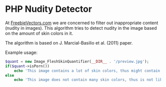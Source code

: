 PHP Nudity Detector
===================

At [FreebieVectors.com](http://www.freebievectors.com/) we are concerned to filter out inappropriate content (nudity in images). This algorithm tries to detect nudity in the image based on the amount of skin colors in it.

The algorithm is based on J. Marcial-Basilio et al. (2011) paper.

Example usage:

```php
$quant = new Image_FleshSkinQuantifier(__DIR__ . '/preview.jpg');
if($quant->isPorn())
    echo 'This image contains a lot of skin colors, thus might contain some adult content';
else
    echo 'This image does not contain many skin colors, thus is not likely to contain adult content';
```
